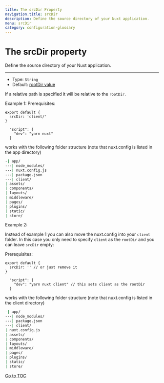 ```yaml
---
title: The srcDir Property
navigation.title: srcDir
description: Define the source directory of your Nuxt application.
menu: srcDir
category: configuration-glossary
---
```

# The srcDir property

Define the source directory of your Nuxt application.

---

- Type: `String`
- Default: [rootDir value](./configuration-glossary/configuration-rootdir)

If a relative path is specified it will be relative to the `rootDir`.

Example 1: Prerequisites:

```js{}[nuxt.config.js]
export default {
  srcDir: 'client/'
}
```

```js{}[package.json]
  "script": {
    "dev": "yarn nuxt"
  }
```

works with the following folder structure (note that nuxt.config is listed in the app directory)

```bash
-| app/
---| node_modules/
---| nuxt.config.js
---| package.json
---| client/
| assets/
| components/
| layouts/
| middleware/
| pages/
| plugins/
| static/
| store/
```

Example 2:

Instead of example 1 you can also move the nuxt.config into your `client` folder. In this case you only need to specify `client` as the `rootDir` and you can leave `srcDir` empty:

Prerequisites:

```js{}[nuxt.config.js]
export default {
  srcDir: '' // or just remove it
}
```

```js{}[package.json]
  "script": {
    "dev": "yarn nuxt client" // this sets client as the rootDir
  }
```

works with the following folder structure (note that nuxt.config is listed in the client directory)

```bash
-| app/
---| node_modules/
---| package.json
---| client/
| nuxt.config.js
| assets/
| components/
| layouts/
| middleware/
| pages/
| plugins/
| static/
| store/
```
<span style='float: footnote;'><a href="../../../../index.html#toc">Go to TOC</a></span>
